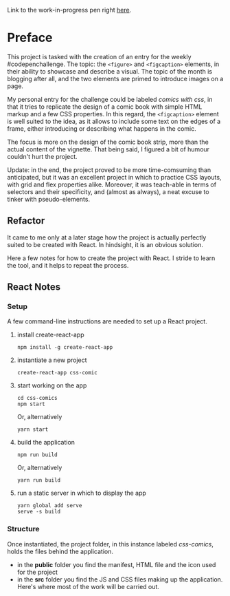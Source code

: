 Link to the work-in-progress pen right [here]().

# Preface 

This project is tasked with the creation of an entry for the weekly #codepenchallenge. The topic: the `<figure>` and `<figcaption>` elements, in their ability to showcase and describe a visual.
The topic of the month is blogging after all, and the two elements are primed to introduce images on a page. 

My personal entry for the challenge could be labeled _comics with css_, in that it tries to replicate the design of a comic book with simple HTML markup and a few CSS properties. In this regard, the `<figcaption>` element is well suited to the idea, as it allows to include some text on the edges of a frame, either introducing or describing what happens in the comic.

The focus is more on the design of the comic book strip, more than the actual content of the vignette. That being said, I figured a bit of humour couldn't hurt the project.

Update: in the end, the project proved to be more time-comsuming than anticipated, but it was an excellent project in which to practice CSS layouts, with grid and flex properties alike. Moreover, it was teach-able in terms of selectors and their specificity, and (almost as always), a neat excuse to tinker with pseudo-elements.


## Refactor

It came to me only at a later stage how the project is actually perfectly suited to be created with React. In hindsight, it is an obvious solution.

Here a few notes for how to create the project with React. I stride to learn the tool, and it helps to repeat the process.

## React Notes

### Setup

A few command-line instructions are needed to set up a React project.

1. install create-react-app

    ```code
    npm install -g create-react-app
    ```

1. instantiate a new project

    ```
    create-react-app css-comic
    ```

1. start working on the app

    ```
    cd css-comics
    npm start
    ```

    Or, alternatively

    ```
    yarn start
    ```

1. build the application

    ```
    npm run build
    ```

    Or, alternatively

    ```
    yarn run build
    ```

1. run a static server in which to display the app

    ```
    yarn global add serve
    serve -s build
    ```

### Structure

Once instantiated, the project folder, in this instance labeled _css-comics_, holds the files behind the application.

- in the **public** folder you find the manifest, HTML file and the icon used for the project
- in the **src** folder you find the JS and CSS files making up the application. Here's where most of the work will be carried out.